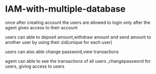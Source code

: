 # IAM-with-multiple-database

once after creating account the users are allowed to login only after the agent gives access to their account

users can able to deposit amount,withdraw amount and send amount to another user by using their zid(unique for each user)

users can also able change password,view transactions

agent can able to see the transactions of all users ,changepassword for users, giving access to users
